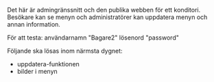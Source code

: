 Det här är admingränssnitt och den publika webben för ett konditori. Besökare kan se menyn och administratörer kan uppdatera menyn och annan information.

För att testa:
användarnamn "Bagare2"
lösenord "password"

Följande ska lösas inom närmsta dygnet:
- uppdatera-funktionen
- bilder i menyn